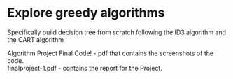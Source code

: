 # Explore greedy algorithms

Specifically build decision tree from scratch following the ID3 algorithm and the CART algorithm

Algorithm Project Final Code! - pdf that contains the screenshots of the code.\
finalproject-1.pdf - contains the report for the Project.
